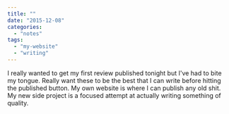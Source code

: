 ```yaml
---
title: ""
date: "2015-12-08"
categories: 
  - "notes"
tags: 
  - "my-website"
  - "writing"
---
```


I really wanted to get my first review published tonight but I've had to bite my tongue. Really want these to be the best that I can write before hitting the published button. My own website is where I can publish any old shit. My new side project is a focused attempt at actually writing something of quality.
